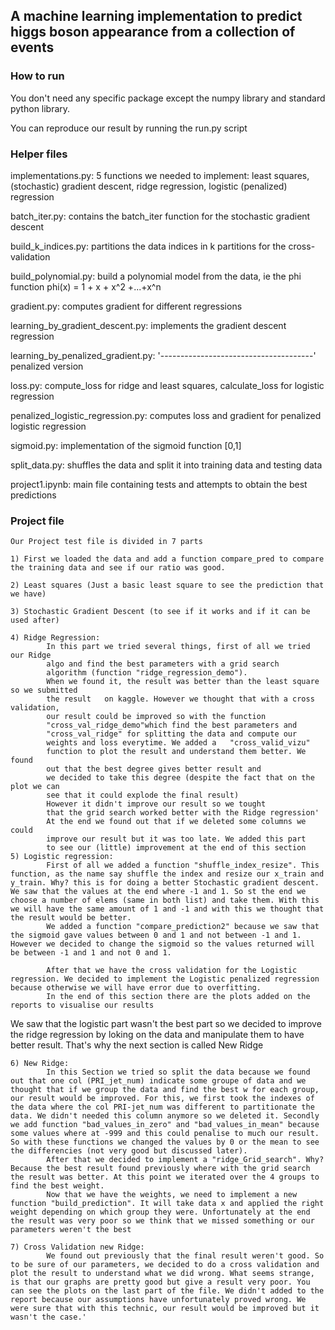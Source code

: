 ## A machine learning implementation to predict higgs boson appearance from a collection of events

### How to run
  You don't need any specific package except the numpy library and standard python library.
  
  You can reproduce our result by running the run.py script
  
### Helper files
  implementations.py: 5 functions we needed to implement: least squares, (stochastic) gradient descent, ridge regression, 
      logistic (penalized) regression
     
  batch_iter.py: contains the batch_iter function for the stochastic gradient descent
  
  build_k_indices.py: partitions the data indices in k partitions for the cross-validation
  
  build_polynomial.py: build a polynomial model from the data, ie the phi function phi(x) = 1 + x + x^2 +...+x^n
  
  gradient.py: computes gradient for different regressions
  
  learning_by_gradient_descent.py: implements the gradient descent regression
  
  learning_by_penalized_gradient.py: '--------------------------------------' penalized version 
  
  loss.py: compute_loss for ridge and least squares, calculate_loss for logistic regression
  
  penalized_logistic_regression.py: computes loss and gradient for penalized logistic regression
  
  sigmoid.py: implementation of the sigmoid function [0,1]
  
  split_data.py: shuffles the data and split it into training data and testing data
  
  project1.ipynb: main file containing tests and attempts to obtain the best predictions
 
### Project file
    Our Project test file is divided in 7 parts

    1) First we loaded the data and add a function compare_pred to compare the training data and see if our ratio was good.

    2) Least squares (Just a basic least square to see the prediction that we have)

    3) Stochastic Gradient Descent (to see if it works and if it can be used after)

    4) Ridge Regression: 
            In this part we tried several things, first of all we tried our Ridge 
            algo and find the best parameters with a grid search  
            algorithm (function "ridge_regression_demo").   
            When we found it, the result was better than the least square so we submitted  
            the result   on kaggle. However we thought that with a cross validation,  
            our result could be improved so with the function  
            "cross_val_ridge_demo"which find the best parameters and  
            "cross_val_ridge" for splitting the data and compute our  
            weights and loss everytime. We added a   "cross_valid_vizu"   
            function to plot the result and understand them better. We found  
            out that the best degree gives better result and  
            we decided to take this degree (despite the fact that on the plot we can  
            see that it could explode the final result)  
            However it didn't improve our result so we tought   
            that the grid search worked better with the Ridge regression'  
            At the end we found out that if we deleted some columns we could   
            improve our result but it was too late. We added this part  
            to see our (little) improvement at the end of this section  
    5) Logistic regression:
            First of all we added a function "shuffle_index_resize". This function, as the name say shuffle the index and resize our x_train and y_train. Why? this is for doing a better Stochastic gradient descent. We saw that the values at the end where -1 and 1. So st the end we choose a number of elems (same in both list) and take them. With this we will have the same amount of 1 and -1 and with this we thought that the result would be better.
            We added a function "compare_prediction2" because we saw that the sigmoid gave values between 0 and 1 and not between -1 and 1. However we decided to change the sigmoid so the values returned will be between -1 and 1 and not 0 and 1.

            After that we have the cross validation for the Logistic regression. We decided to implement the Logistic penalized regression because otherwise we will have error due to overfitting.
            In the end of this section there are the plots added on the reports to visualise our results

We saw that the logistic part wasn't the best part so we decided to improve the ridge regression by loking on the data and manipulate them to have better result. That's why the next section is called New Ridge


    6) New Ridge:
            In this Section we tried so split the data because we found out that one col (PRI_jet_num) indicate some groupe of data and we thought that if we group the data and find the best w for each group, our result would be improved. For this, we first took the indexes of the data where the col PRI-jet_num was different to partitionate the data. We didn't needed this column anymore so we deleted it. Secondly we add function "bad_values_in_zero" and "bad_values_in_mean" because some values where at -999 and this could penalise to much our result. So with these functions we changed the values by 0 or the mean to see the differencies (not very good but discussed later). 
            After that we decided to implement a "ridge_Grid_search". Why? Because the best result found previously where with the grid search the result was better. At this point we iterated over the 4 groups to find the best weight.
            Now that we have the weights, we need to implement a new function "build_prediction". It will take data x and applied the right weight depending on which group they were. Unfortunately at the end the result was very poor so we think that we missed something or our parameters weren't the best

    7) Cross Validation new Ridge:
            We found out previously that the final result weren't good. So to be sure of our parameters, we decided to do a cross validation and plot the result to understand what we did wrong. What seems strange, is that our graphs are pretty good but give a result very poor. You can see the plots on the last part of the file. We didn't added to the report because our assumptions have unfortunately proved wrong. We were sure that with this technic, our result would be improved but it wasn't the case.'
